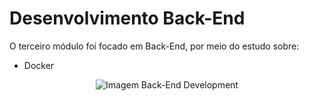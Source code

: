 # Desenvolvimento Back-End

O terceiro módulo foi focado em Back-End, por meio do estudo sobre:

* Docker

<p align="center">
  <img src="https://i0.wp.com/www.codelivly.com/wp-content/uploads/2021/12/backend-developer-technical-skills-1.png?resize=950%2C605&ssl=1" alt="Imagem Back-End Development"/>
</p>
